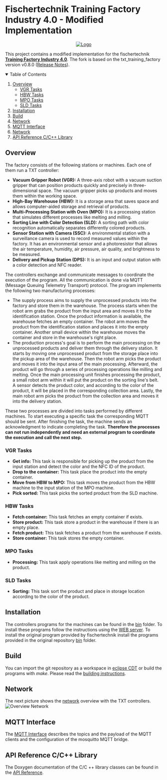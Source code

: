 # Fischertechnik Training Factory Industry 4.0 - Modified Implementation

<p align="center">
  <a href="https://www.fischertechnik.de/en/products/teaching/training-models/536629-edu-factory-simulation-9v-education">
    <img src="https://content.ugfischer.com/cbfiles/fischer/produktbilder/ft/FT_Fabrik_Simulation_9V.jpg" alt="Logo">
  </a>
</p>

This project contains a modified implementation for the fischertechnik [**Training Factory Industry 4.0**](https://www.fischertechnik.de/en/service/elearning/teaching/lernfabrik-4). The fork is based on the txt_training_factory version v0.8.0 ([Release Notes](https://github.com/fischertechnik/txt_training_factory/releases)).

<details open="open">
  <summary>Table of Contents</summary>
  <ol>
    <li>
      <a href="#overview">Overview</a>
      <ul>
        <li><a href="#vgr-tasks">VGR Tasks</a></li>
        <li><a href="#hbw-tasks">HBW Tasks</a></li>
        <li><a href="#mpo-tasks">MPO Tasks</a></li>
        <li><a href="#sld-tasks">SLD Tasks</a></li>
      </ul>
    </li>
    <li><a href="#installation">Installation</a></li>
    <li><a href="#build">Build</a></li>
    <li><a href="#network">Network</a></li>
    <li><a href="#mqtt-interface">MQTT Interface</a></li>
    <li><a href="#network">Network</a></li>
    <li><a href="#api-reference-cc-library">API Reference C/C++ Library</a></li>
  </ol>
</details>

## Overview

The factory consists of the following stations or machines. Each one of them run a TXT controller:

- **Vacuum Gripper Robot (VGR):** A three-axis robot with a vacuum suction gripper that can position products quickly and precisely in three-dimensional space. The vacuum gripper picks up products and moves them within the working space.
- **High-Bay Warehouse (HBW):** It is a storage area that saves space and allows computer-aided storage and retrieval of products.
- **Multi-Processing Station with Oven (MPO):** It is a processing station that simulates different processes like melting and milling.
- **Sorting Line with Color Detection (SLD):** A sorting path with color recognition automatically separates differently colored products.
- **Sensor Station with Camera (SSC):** A environmental station with a surveillance camera is used to record measured values within the factory. It has an environmental sensor and a photoresistor that allows the air temperature, humidity, air pressure, air quality, and brightness to be measured.
- **Delivery and Pickup Station (DPS):** It is an input and output station with a color detection and NFC reader.

The controllers exchange and communicate messages to coordinate the execution of the program. All the communication is done via MQTT (Message Queuing Telemetry Transport) protocol. The program implements the following two manufacturing processes:

- The supply process aims to supply the unprocessed products into the factory and store them in the warehouse. The process starts when the robot arm grabs the product from the input area and moves it to the identification station. Once the product information is available, the warehouse fetches an empty container. The robot arm moves the product from the identification station and places it into the empty container. Another small device within the warehouse moves the container and store in the warehouse's right place.
- The production process's goal is to perform the main processing on the unprocessed products and deliver them through the delivery station. It starts by moving one unprocessed product from the storage place into the pickup area of the warehouse. Then the robot arm picks the product and moves it into the input area of the main processing. Afterward, the product will go through a series of processing operations like milling and melting. Once the main processing unit finishes processing the product, a small robot arm within it will put the product on the sorting line's belt. A sensor detects the product color, and according to the color of the product, it will be placed in the corresponding collection area. Lastly, the main robot arm picks the product from the collection area and moves it into the delivery station.

These two processes are divided into tasks performed by different machines. To start executing a specific task the corresponding MQTT should be sent. After finishing the task, the machine sends an acknowledgment to indicate completing the task. **Therefore the processes can not run independently and need an external program to coordinate the execution and call the next step.**

### VGR Tasks

- **Get info:** This task is responsible for picking up the product from the input station and detect the color and the NFC ID of the product.
- **Drop to the container:** This task place the product into the empty container.
- **Move from HBW to MPO:** This task moves the product from the HBW machine to the input station of the MPO machine.
- **Pick sorted:** This task picks the sorted product from the SLD machine.

### HBW Tasks

- **Fetch container:** This task fetches an empty container if exists.
- **Store product:** This task store a product in the warehouse if there is an empty place.
- **Fetch product:** This task fetches a product from the warehouse if exists.
- **Store container:** This task stores the empty container.

### MPO Tasks

- **Processing:** This task apply operations like melting and milling on the product.

### SLD Tasks

- **Sorting:** This task sort the product and place in storage location according to the color of the product.

## Installation

The controllers programs for the machines can be found in the [bin](https://github.com/ghanem-mhd/txt_training_factory/tree/master/bin) folder. To install these programs follow the instructions using the [WEB server](doc/WEBServer.md). To install the original program provided by fischertechnik install the programs provided in the original repository [bin](https://github.com/ghanem-mhd/fischertechnik/tree/master/bin) folder.

## Build

You can import the git repository as a workspace in [eclipse CDT](https://www.eclipse.org/cdt/downloads.php) or build the programs with _make_. Please read the [building instructions](doc/IDE_Setup.md).

## Network

The next picture shows the [network](doc/Network_Config.md) overview with the TXT controllers.
![Overview Network](doc/Overview_Network.PNG "Overview Network")

## MQTT Interface

The [MQTT Interface](TxtSmartFactoryLib/doc/MqttInterface.md) describes the topics and the payload of the MQTT clients and the configuration of the mosquitto MQTT bridge.

## API Reference C/C++ Library

The Doxygen documentation of the C/C ++ library classes can be found in the [API Reference](https://fischertechnik.github.io/txt_training_factory_doc/html/index.html).
